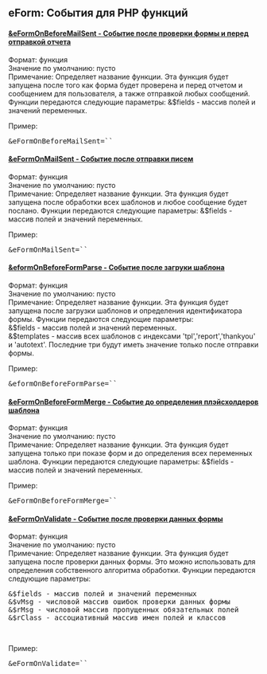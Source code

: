 
<meta http-equiv="Content-Type" content="text/html; charset=utf-8">
<h2>eForm: События для PHP функций</h2>

<div class="panel-group accordion">
<div class="panel panel-default">
<div class="panel-heading">
<h4 class="panel-title"><a id="898"></a><a class="accordion-toggle collapsed" data-toggle="collapse" data-parent="#accordion" href="#collapse898"><span class="text-bold">&eFormOnBeforeMailSent</span> - Событие после проверки формы и перед отправкой отчета</a></h4>
</div>
<div id="collapse898" class="panel-collapse collapse">
<div class="panel-body">
<span class="text-bold">Формат:</span> функция<br>
<span class="text-bold">Значение по умолчанию:</span> пусто<br>
<span class="text-bold">Примечание:</span> Определяет название функции. Эта функция будет запущена после того как форма будет проверена и перед отчетом и сообщением для пользователя, а также отправкой любых сообщений. Функции передаются следующие параметры: &$fields - массив полей и значений переменных.<br>
<p><span class="text-bold">Пример:</span></p>
<pre class="brush: html;">&eFormOnBeforeMailSent=``</pre>
</div>
</div>
</div>

<div class="panel panel-default">
<div class="panel-heading">
<h4 class="panel-title"><a id="899"></a><a class="accordion-toggle collapsed" data-toggle="collapse" data-parent="#accordion" href="#collapse899"><span class="text-bold">&eFormOnMailSent</span> - Событие после отправки писем</a></h4>
</div>
<div id="collapse899" class="panel-collapse collapse">
<div class="panel-body">
<span class="text-bold">Формат:</span> функция<br>
<span class="text-bold">Значение по умолчанию:</span> пусто<br>
<span class="text-bold">Примечание:</span> Определяет название функции. Эта функция будет запущена после обработки всех шаблонов и любое сообщение будет послано. Функции передаются следующие параметры: &$fields - массив полей и значений переменных.<br>
<p><span class="text-bold">Пример:</span></p>
<pre class="brush: html;">&eFormOnMailSent=``</pre>
</div>
</div>
</div>

<div class="panel panel-default">
<div class="panel-heading">
<h4 class="panel-title"><a id="900"></a><a class="accordion-toggle collapsed" data-toggle="collapse" data-parent="#accordion" href="#collapse900"><span class="text-bold">&eformOnBeforeFormParse</span> - Событие после загруки шаблона</a></h4>
</div>
<div id="collapse900" class="panel-collapse collapse">
<div class="panel-body">
<span class="text-bold">Формат:</span> функция<br>
<span class="text-bold">Значение по умолчанию:</span> пусто<br>
<span class="text-bold">Примечание:</span> Определяет название функции. Эта функция будет запущена после загрузки шаблонов и определения идентификатора формы. Функции передаются следующие параметры: <br>&$fields - массив полей и значений переменных.<br>&$templates - массив всех шаблонов с индексами 'tpl','report','thankyou' и 'autotext'. Последние три будут иметь значение только после отправки формы.<br>
<p><span class="text-bold">Пример:</span></p>
<pre class="brush: html;">&eformOnBeforeFormParse=``</pre>
</div>
</div>
</div>

<div class="panel panel-default">
<div class="panel-heading">
<h4 class="panel-title"><a id="901"></a><a class="accordion-toggle collapsed" data-toggle="collapse" data-parent="#accordion" href="#collapse901"><span class="text-bold">&eFormOnBeforeFormMerge</span> - Событие до определения плэйсхолдеров шаблона</a></h4>
</div>
<div id="collapse901" class="panel-collapse collapse">
<div class="panel-body">
<span class="text-bold">Формат:</span> функция<br>
<span class="text-bold">Значение по умолчанию:</span> пусто<br>
<span class="text-bold">Примечание:</span> Определяет название функции. Эта функция будет запущена только при показе форм и до определения всех переменных шаблона. Функции передаются следующие параметры: &$fields - массив полей и значений переменных.<br>
<p><span class="text-bold">Пример:</span></p>
<pre class="brush: html;">&eFormOnBeforeFormMerge=``</pre>
</div>
</div>
</div>

<div class="panel panel-default">
<div class="panel-heading">
<h4 class="panel-title"><a id="902"></a><a class="accordion-toggle collapsed" data-toggle="collapse" data-parent="#accordion" href="#collapse902"><span class="text-bold">&eFormOnValidate</span> - Событие после проверки данных формы</a></h4>
</div>
<div id="collapse902" class="panel-collapse collapse">
<div class="panel-body">
<span class="text-bold">Формат:</span> функция<br>
<span class="text-bold">Значение по умолчанию:</span> пусто<br>
<span class="text-bold">Примечание:</span> Определяет название функции. Эта функция будет запущена после проверки данных формы. Это можно использовать для определения собственного алгоритма обработки. Функции передаются следующие параметры:
<pre class="brush: html;">&$fields - массив полей и значений переменных
&$vMsg - числовой массив ошибок проверки данных формы
&$rMsg - числовой массив пропущенных обязательных полей
&$rClass - ассоциативный массив имен полей и классов
</pre><br>
<p><span class="text-bold">Пример:</span></p>
<pre class="brush: html;">&eFormOnValidate=``</pre>
</div>
</div>
</div>
</div>